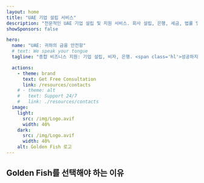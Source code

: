```yaml
---
layout: home
title: "UAE 기업 설립 서비스"
description: "전문적인 UAE 기업 설립 및 지원 서비스. 회사 설립, 은행, 세금, 법률 및 비자 솔루션. 승인 후에만 비용 지불."
showSponsors: false

hero:
  name: "UAE: 귀하의 금융 안전항"
  # text: We speak your tongue
  tagline: "종합 비즈니스 지원: 기업 설립, 비자, 은행. <span class='hl'>성공하지 않으면 수수료 없음</span>."

  actions:
    - theme: brand
      text: Get Free Consultation
      link: /resources/contacts
    # - theme: alt
    #   text: Support 24/7
    #   link: ./resources/contacts
  image:
    light:
      src: /img/Logo.avif
      width: 40%
    dark:
      src: /img/Logo.avif
      width: 40%
    alt: Golden Fish 로고
---
```


<FeatureCards :features="[
  {
    title: '기업 설립 가이드',
    details: '**Free Zone, Offshore, Mainland, Branch** 기업 설립을 위한 완벽한 가이드.',
    items: [
      'Free Zone과 Mainland에서 100% 외국인 소유 가능',
      '낮은 세율 - 9% 법인세만 적용',
      '외환 통제 없음 - 자본 본국 송금 용이'
    ],
    linkText: 'Learn more',
    link: '/uae-business/offer/company-registration/',
    icon: {
      light: '/img/iStock-2051326997.avif',
      dark: '/img/iStock-1448478309.jpg',
      alt: '기업 설립 가이드'
    }
  },
  {
    title: '은행 계좌 개설',
    details: 'UAE의 신뢰할 수 있는 은행에서 기업 또는 개인 계좌를 쉽게 개설하세요.',
    items: [
      '정부 승인을 위한 종합 PRO 서비스',
      '완벽한 은행 패키지 설정',
      '**96% 성공률**',
    ],
    linkText: 'Learn more',
    link: '/uae-business/offer/banking/',
    icon: {
      light: '/img/iStock-2153786564.avif',
      dark: '/img/iStock-2166793628.avif',
      alt: '은행 서비스'
    }
  },
  {
    title: 'Golden Visa 및 거주권',
    details: '원활한 신청 절차로 장기 거주를 위한 UAE **Golden Visa**를 취득하세요.',
    items: [
      '**6개월마다 UAE 입국 불필요**',
      '자격 조건 유지 시 10년 유효 및 갱신 옵션',
      '92% 성공률',
    ],
    linkText: 'Learn more',
    link: '/uae-business/offer/golden-visa/',
    icon: {
      light: '/img/iStock-1312241253.avif',
      dark: '/img/ILONMASKID.webp',
      alt: '비자 서비스'
    }
  },
]" />

<FeatureCards :features="[
  {
    title: '규정 준수 서비스',
    details: '전문가들이 ESR 보고서와 UBO 신고를 포함한 복잡한 UAE 규제 요건을 안내해 드립니다.',
    items: [],
    linkText: 'Learn more',
    link: '/uae-business/company-registration/Protect-Your-Business',
    icon: {
      light: '/img/iStock-1299393716.avif',
      dark: '/img/iStock-2149731304.avif',
      alt: '규정 준수 서비스'
    }
  },
  {
    title: '법인세 및 부가가치세',
    details: '연방세무청(FTA)의 법인세 및 부가가치세 의무를 준수할 수 있도록 전문가 조언을 제공합니다.',
    items: [],
    linkText: 'Learn more',
    link: '/uae-business/company-registration/accounting-legal',
    icon: {
      light: '/img/iStock-1018285934.avif',
      dark: '/img/iStock-584576538.avif',
      alt: '세무 서비스'
    }
  },
  {
    title: '법률 서비스',
    details: '법률팀이 M&A, 기업 구조조정, 자금 조달 및 분쟁 해결에 관한 UAE 법률 자문을 제공합니다.',
    items: [],
    linkText: 'Learn more',
    link: '/uae-business/company-registration/Protect-Your-Business',
    icon: {
      light: '/img/iStock-650045508.avif',
      dark: '/img/iStock-1498627598.avif',
      alt: '법률 서비스'
    }
  },
  {
    title: '회계 및 급여',
    details: '회계사들이 장부 기장, 조정, 급여 및 감사 지원을 제공하여 채용 비용을 절감합니다.',
    items: [],
    linkText: 'Learn more',
    link: '/resources/contacts',
    icon: {
      light: '/img/iStock-1022793868.avif',
      dark: '/img/iStock-1320130292.jpg',
      alt: '회계 서비스'
    }
  },
]" />

## Golden Fish를 선택해야 하는 이유

<BenefitsList :features="[
  {
    icon: '🏢',
    title: 'UAE 현지 전문성',
    text: '두바이의 전담 전문가들이 모든 과정을 전문적으로 안내해드립니다.'
  },
  {
    icon: '📊',
    title: '입증된 성공률',
    text: '프리미엄 처리를 통해 발급된 수백 건의 비자, 은행 계좌, 회사 등록에서 90% 이상의 승인률을 기록했습니다.'
  },
  {
    icon: '💸',
    title: '**성공 기반 수수료**',
    text: '[승인 후에만 지불](/uae-business/benefits/success-based-fees). 숨겨진 비용 없는 완벽한 투명성.'
  },
]" />

<!-- ## 지금 시작하세요 - 무료 초기 상담

<div id="contact-form"></div>

<video  autoplay muted playsinline style="padding: 80px" >
  <source src="/img/iStock-2185906461.mp4" type="video/mp4">
</video>

<ContactFormModal formName="Home page" buttonText="무료 상담 받기"
:services="['📝 회사 등록', '🏧 은행 계좌 개설', '🪪 EID & Golden Visa', '기타 서비스']"/> -->

<!-- <br>

# 성공 사례

<br>

<ImageGrid :images="[
  { src: '/img/iStock-1945498989.avif', href: './immigration.md', alt: 'UAE 이민' },
  { src: '/img/iStock-1965736217.avif', href: './immigration.md', alt: 'UAE 이민' },
]"/> -->